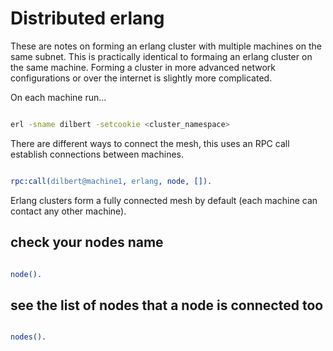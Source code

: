 
# Distributed erlang

These are notes on forming an erlang cluster with multiple machines on the same subnet.
This is practically identical to formaing an erlang cluster on the same machine.
Forming a cluster in more advanced network configurations or over the internet is slightly more complicated.

On each machine run...

```sh

erl -sname dilbert -setcookie <cluster_namespace>

```

There are different ways to connect the mesh, this uses an RPC call establish connections between machines.

```erlang

rpc:call(dilbert@machine1, erlang, node, []).

```

Erlang clusters form a fully connected mesh by default (each machine can contact any other machine).

## check your nodes name

```erlang

node().

```

## see the list of nodes that a node is connected too

```erlang

nodes().

```
